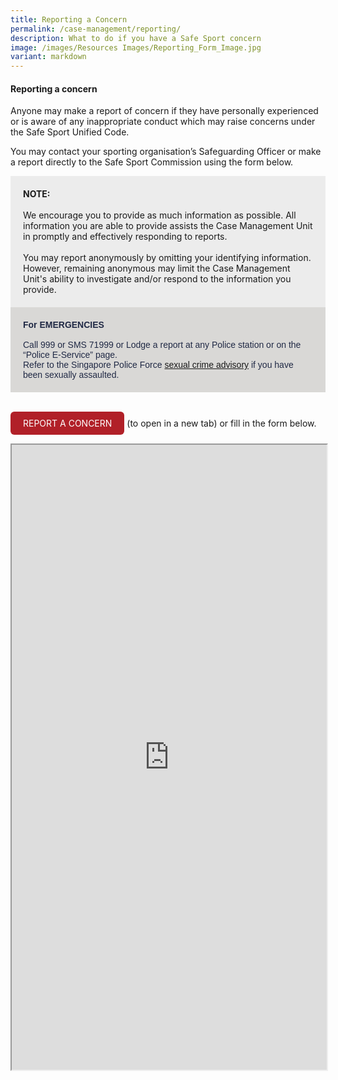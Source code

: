 ```yaml
---
title: Reporting a Concern
permalink: /case-management/reporting/
description: What to do if you have a Safe Sport concern
image: /images/Resources Images/Reporting_Form_Image.jpg
variant: markdown
---
```

#### **Reporting a concern**
 
Anyone may make a report of concern if they have personally experienced or is aware of any inappropriate conduct which may raise concerns under the Safe Sport Unified Code.

You may contact your sporting organisation’s Safeguarding Officer or make a report directly to the Safe Sport Commission using the form below.


<div style="background-color:#ECECEC; padding:20px">
<b>NOTE:</b><br>
<br>We encourage you to provide as much information as possible. All information you are able to provide assists the Case Management Unit in promptly and effectively responding to reports. 
<br><br>You may report anonymously by omitting your identifying information. However, remaining anonymous may limit the Case Management Unit's ability to investigate and/or respond to the information you provide.</div>
<div style="font-family:Sans-Serif;color:#202945;background-color:#D9D8D6;padding:20px">
<b>For EMERGENCIES</b><br>
<br>Call 999 or SMS 71999 or Lodge a report at any Police station or on the “Police E-Service” page. 
<br>Refer to the Singapore Police Force <a href="https://www.police.gov.sg/Advisories/Crime/Sexual-Crime">sexual crime advisory</a> if you have been sexually assaulted.</div>
<br>


 <style>
      .button {
        display: inline-block;
        padding: 10px 20px;
        text-align: center;
        text-decoration: none;
        color: #ffffff;
        background-color: #B12028;
        border-radius: 6px;
        outline: none;
      }
    </style>
		
<a style="text-decoration: none; color:#FFFFFF" class="button" target="_blank" href="https://form.gov.sg/#!/61a58d94e6d425001302b74a">REPORT A CONCERN</a> (to open in a new tab) or fill in the form below.

<iframe style="width:100%;height:1000px" src="https://form.gov.sg/#!/61a58d94e6d425001302b74a" id="iframe"></iframe>